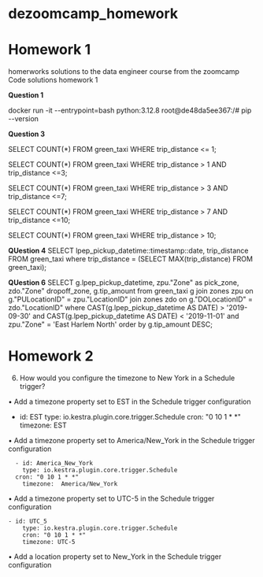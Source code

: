 # dezoomcamp_homework
# Homework 1
homerworks solutions to the data engineer course from the zoomcamp
Code solutions homework 1

__Question 1__

docker run -it --entrypoint=bash python:3.12.8
root@de48da5ee367:/# pip --version


__Question 3__

SELECT COUNT(*) 
FROM green_taxi
WHERE trip_distance <= 1;

SELECT COUNT(*) 
FROM green_taxi
WHERE trip_distance > 1 AND trip_distance <=3;

SELECT COUNT(*) 
FROM green_taxi
WHERE trip_distance > 3 AND trip_distance <=7;

SELECT COUNT(*) 
FROM green_taxi
WHERE trip_distance > 7 AND trip_distance <=10;

SELECT COUNT(*) 
FROM green_taxi
WHERE trip_distance > 10;

__QUestion 4__
SELECT  lpep_pickup_datetime::timestamp::date, trip_distance
FROM green_taxi
where trip_distance = (SELECT MAX(trip_distance) FROM green_taxi);

__QUestion 6__
SELECT g.lpep_pickup_datetime, zpu."Zone" as pick_zone, zdo."Zone" dropoff_zone, g.tip_amount
from green_taxi g
join zones zpu
on g."PULocationID" = zpu."LocationID"
join zones zdo
on g."DOLocationID" = zdo."LocationID"
where CAST(g.lpep_pickup_datetime AS DATE) > '2019-09-30' and CAST(g.lpep_pickup_datetime AS DATE) < '2019-11-01' and zpu."Zone" = 'East Harlem North'
order by  g.tip_amount DESC;

# Homework 2

6.	How would you configure the timezone to New York in a Schedule trigger?

   
•	Add a timezone property set to EST in the Schedule trigger configuration

  - id: EST
	  type: io.kestra.plugin.core.trigger.Schedule
    cron: "0 10 1 * *"
    timezone: EST

•	Add a timezone property set to America/New_York in the Schedule trigger configuration

	  - id: America_New_York
	    type: io.kestra.plugin.core.trigger.Schedule
      cron: "0 10 1 * *"
	    timezone:  America/New_York
     
•	Add a timezone property set to UTC-5 in the Schedule trigger configuration

  	- id: UTC_5 
	    type: io.kestra.plugin.core.trigger.Schedule
	    cron: "0 10 1 * *"
	    timezone: UTC-5 



•	Add a location property set to New_York in the Schedule trigger configuration



